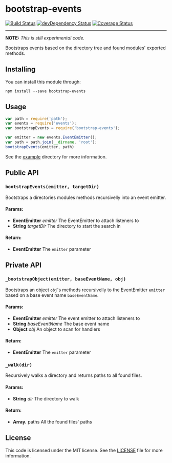 bootstrap-events
================
[![Build Status](https://travis-ci.org/yamadapc/node-bootstrap-events.svg?branch=master)](https://travis-ci.org/yamadapc/node-bootstrap-events)
[![devDependency Status](https://david-dm.org/yamadapc/node-bootstrap-events/dev-status.svg)](https://david-dm.org/yamadapc/node-bootstrap-events#info=devDependencies)
[![Coverage Status](https://coveralls.io/repos/yamadapc/node-bootstrap-events/badge.png)](https://coveralls.io/r/yamadapc/node-bootstrap-events)

- - -

__NOTE:__ _This is still experimental code._

Bootstraps events based on the directory tree and found modules' exported
methods.

## Installing
You can install this module through:
```
npm install --save bootstrap-events
```

## Usage
```javascript
var path = require('path');
var events = require('events');
var bootstrapEvents = require('bootstrap-events');

var emitter = new events.EventEmitter();
var path = path.join(__dirname, 'root');
bootstrapEvents(emitter, path)
```

See the [example](example) directory for more information.

## Public API

### `bootstrapEvents(emitter, targetDir)`

Bootstraps a directories modules methods recursivelly into an event emitter.

#### Params:

* **EventEmitter** *emitter* The EventEmitter to attach listeners to
* **String** *targetDir* The directory to start the search in

#### Return:

* **EventEmitter** The `emitter` parameter

## Private API

### `_bootstrapObject(emitter, baseEventName, obj)`

Bootstraps an object `obj`'s methods recursivelly to the EventEmitter
`emitter` based on a base event name `baseEventName`.

#### Params:

* **EventEmitter** *emitter* The event emitter to attach listeners to
* **String** *baseEventName* The base event name
* **Object** *obj* An object to scan for handlers

#### Return:

* **EventEmitter** The `emitter` parameter

### `_walk(dir)`

Recursively walks a directory and returns paths to all found files.

#### Params:

* **String** *dir* The directory to walk

#### Return:

* **Array.<String>** paths All the found files' paths

## License

This code is licensed under the MIT license. See the [LICENSE](LICENSE) file for
more information.
